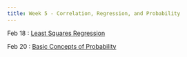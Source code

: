 ```yaml
---
title: Week 5 - Correlation, Regression, and Probability
---
```


Feb 18
: [Least Squares Regression](https://rmshksu.github.io/stat225_spring2025/classes/d8-225-spr25.html)

Feb 20
: [Basic Concepts of Probability](https://rmshksu.github.io/stat225_spring2025/classes/d9-225-spr25.html)
